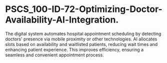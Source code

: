 # PSCS_100-ID-72-Optimizing-Doctor-Availability-Al-Integration.
The digital system automates hospital appointment scheduling by detecting doctors' presence via mobile proximity or other technologies. AI allocates slots based on availability and waitlisted patients, reducing wait times and enhancing patient experience. This improves efficiency, ensuring a seamless and convenient appointment process.
